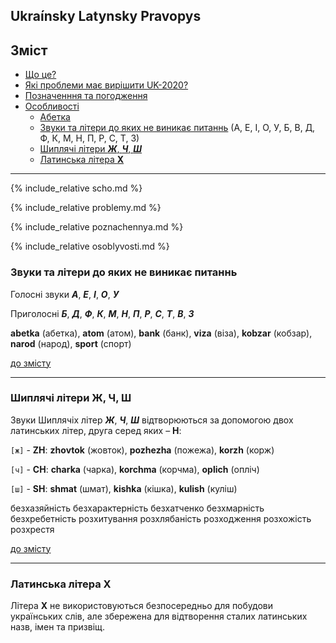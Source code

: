 Ukraínsky Latynsky Pravopys
---------------------------

<a name="top"></a>

Зміст
-----

- [Що це?](#scho)
- [Які проблеми має вирішити UK-2020?](#problemy)
- [Позначенння та погодження](#poznachennya)
- [Особливості](#osoblyvosti)
  - [Абетка](#abetka)
  - [Звуки та літери до яких не виникає питаннь](#bez_problem)
  (А, Е, І, О, У, Б, В, Д, Ф, К, М, Н, П, Р, С, Т, З)
  - [Шиплячі літери _**Ж**_, _**Ч**_, _**Ш**_](#zh_ch_sh)
  - [Латинська літера **X**](#litera_X)

---


<a name="scho"></a>
{% include_relative scho.md %}

<a name="problemy"></a>
{% include_relative problemy.md %}

<a name="poznachennya"></a>
{% include_relative poznachennya.md %}

<a name="osoblyvosti"></a>
{% include_relative osoblyvosti.md %}


<a name="bez_pytan"></a>

### Звуки та літери до яких не виникає питаннь

Голосні звуки _**А**_, _**Е**_, _**І**_, _**О**_, _**У**_

Приголосні _**Б**_, _**Д**_, _**Ф**_, _**К**_, _**М**_, _**Н**_, _**П**_, _**Р**_, _**С**_, _**Т**_, _**В**_, _**З**_

**abetka** (абетка), **atom** (атом), **bank** (банк), **viza** (віза), **kobzar** (кобзар), **narod** (народ), **sport** (спорт)

[до змісту](#top)

---

<a name="zh_ch_sh"></a>

### Шиплячі літери Ж, Ч, Ш

Звуки Шиплячіх літер _**Ж**_, _**Ч**_, _**Ш**_ відтворюються за допомогою двох латинських літер, друга серед яких – **H**:

`[ж]` - <span class="l">**ZH**</span>: **zhovtok** (жовток), **pozhezha** (пожежа), **korzh** (корж)

`[ч]` - <span class="l">**CH**</span>: **charka** (чарка), **korchma** (корчма), **oplich** (опліч)

`[ш]` - <span class="l">**SH**</span>: **shmat** (шмат), **kishka** (кішка), **kulish** (куліш)

безхазяйність безхарактерність безхатченко безхмарність безхребетність розхитування розхлябаність розходження розхожість розхрестя

[до змісту](#top)

---

<a name="litera_X"></a>

### Латинська літера Х

Літера **X** не використовуються безпосередньо для побудови українських слів, але збережена для відтворення сталих латинських назв, імен та призвіщ.

